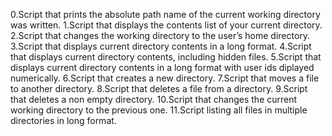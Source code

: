 0.Script that prints the absolute path name of the current working directory was written.
1.Script that displays the contents list of your current directory.
2.Script that changes the working directory to the user’s home directory.
3.Script that displays current directory contents in a long format.
4.Script that displays current directory contents, including hidden files.
5.Script that displays current directory contents in a long format with user ids diplayed numerically.
6.Script that creates a new directory.
7.Script that moves a file to another directory.
8.Script that deletes a file from a directory.
9.Script that deletes a non empty directory.
10.Script that changes the current working directory to the previous one.
11.Script listing all files in multiple directories in long format.
